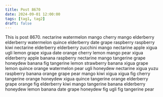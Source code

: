 ```yaml
---
title: Post 8670
date: 2024-09-01 12:00:00
tags: [tag1, tag2]
draft: false
---
```

This is post 8670.
nectarine
watermelon
mango
cherry
mango
elderberry
elderberry
watermelon
quince
elderberry
date
grape
raspberry
raspberry
kiwi
nectarine
elderberry
elderberry
zucchini
mango
nectarine
apple
xigua
ugli
lemon
grape
xigua
date
orange
cherry
lemon
mango
pear
xigua
elderberry
apple
banana
raspberry
nectarine
mango
tangerine
grape
honeydew
banana
fig
tangerine
lemon
strawberry
banana
xigua
grape
lemon
quince
orange
watermelon
pear
ugli
honeydew
nectarine
xigua
yuzu
raspberry
banana
orange
grape
pear
mango
kiwi
xigua
xigua
fig
cherry
tangerine
orange
honeydew
xigua
quince
tangerine
orange
elderberry
grape
orange
fig
elderberry
kiwi
mango
tangerine
banana
elderberry
honeydew
lemon
banana
date
grape
honeydew
fig
ugli
fig
tangerine
pear
